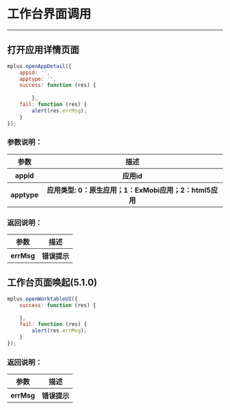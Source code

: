 # 工作台界面调用

---
<h2 id="cid_0">打开应用详情页面</h2>

```JavaScript
mplus.openAppDetail({
    appid: '', 
    apptype: '',
    success: function (res) { 
          
        },
    fail: function (res) {
        alert(res.errMsg);
    }
});

```
### 参数说明：

<table>
  <tr>
    <th>参数</th>
    <th>描述</th>
  </tr>
    <tr>
    <th>appid</th>
    <th>应用id</th>
  </tr>
  <tr>
    <th>apptype</th>
    <th>应用类型: 0：原生应用；1：ExMobi应用；2：html5应用</th>
  </tr>
</table>

### 返回说明：

<table>
  <tr>
    <th>参数</th>
    <th>描述</th>
  </tr>
  <tr>
    <th>errMsg</th>
    <th>错误提示</th>
  </tr>
</table>

<h2 id="cid_0">工作台页面唤起(5.1.0)</h2>

```JavaScript
mplus.openWorktableUI({
    success: function (res) {
    	
    },
    fail: function (res) {
        alert(res.errMsg);
    }
});


```

### 返回说明：

<table>
  <tr>
    <th>参数</th>
    <th>描述</th>
  <tr>
    <th>errMsg</th>
    <th>错误提示</th>
  </tr>
</table>